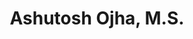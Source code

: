 ---
layout: page
title: Ashutosh Ojha, M.S.
description: Mechanical Design Engineer - EXP
redirect: https://www.linkedin.com/in/akojha29/
img: /assets/img/ashojha.jpeg
importance: 4
category: alumni
---